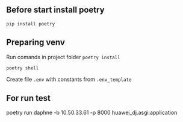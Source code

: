 ## Before start install poetry
`pip install poetry`

## Preparing venv
Run comands in project folder
`poetry install`

`poetry shell`

Create file `.env` with constants from `.env_template` 

## For run test
poetry run daphne -b 10.50.33.61 -p 8000 huawei_dj.asgi:application
